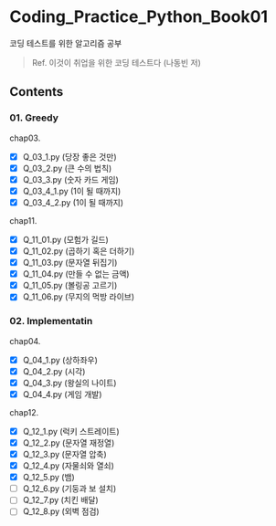 # Coding_Practice_Python_Book01

코딩 테스트를 위한 알고리즘 공부
> Ref. 이것이 취업을 위한 코딩 테스트다 (나동빈 저)  
  
  
## Contents
### 01. Greedy  
  chap03.
   - [x] Q_03_1.py  (당장 좋은 것만)
   - [x] Q_03_2.py  (큰 수의 법칙)
   - [x] Q_03_3.py  (숫자 카드 게임)
   - [x] Q_03_4_1.py  (1이 될 때까지)
   - [x] Q_03_4_2.py  (1이 될 때까지)

  chap11.
   - [x] Q_11_01.py (모험가 길드)
   - [x] Q_11_02.py (곱하기 혹은 더하기)
   - [x] Q_11_03.py (문자열 뒤집기)
   - [x] Q_11_04.py (만들 수 없는 금액)
   - [x] Q_11_05.py (볼링공 고르기)
   - [x] Q_11_06.py (무지의 먹방 라이브)

### 02. Implementatin 
  chap04.
   - [x] Q_04_1.py  (상하좌우)
   - [x] Q_04_2.py  (시각)
   - [x] Q_04_3.py  (왕실의 나이트)
   - [x] Q_04_4.py  (게임 개발)

  chap12.
   - [x] Q_12_1.py  (럭키 스트레이트)
   - [x] Q_12_2.py  (문자열 재정열)
   - [x] Q_12_3.py  (문자열 압축)
   - [x] Q_12_4.py  (자물쇠와 열쇠)
   - [x] Q_12_5.py  (뱀)
   - [ ] Q_12_6.py  (기둥과 보 설치)
   - [ ] Q_12_7.py  (치킨 배달)
   - [ ] Q_12_8.py  (외벽 점검)
